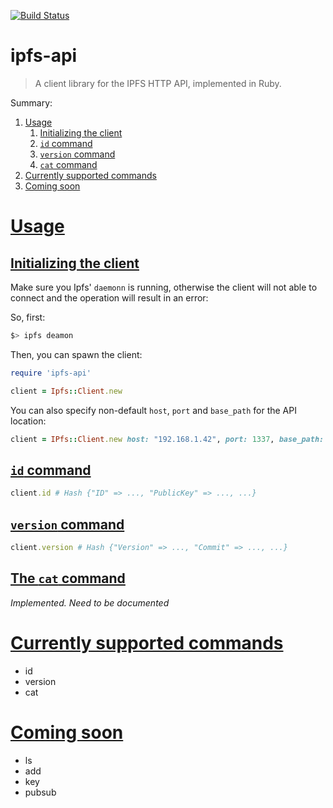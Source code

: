 [![Build Status](https://travis-ci.org/mahloun/ruby-ipfs-api.svg?branch=master)](https://travis-ci.org/mahloun/ruby-ipfs-api)

# ipfs-api

> A client library for the IPFS HTTP API, implemented in Ruby.

Summary:

1. [Usage](#usage)
   1. [Initializing the client](#initializing-the-client)
   2. [`id` command](#id)
   3. [`version` command](#version)
   4. [`cat` command](#cat)
2. [Currently supported commands](#currently-supported-commands)
3. [Coming soon](#coming-soon)

# [Usage](#usage)

## [Initializing the client](#initializing-the-client)

Make sure you Ipfs' `daemonn` is running, otherwise the client will
not able to connect and the operation will result in an error:

So, first:

```bash
$> ipfs deamon
```

Then, you can spawn the client:

```ruby
require 'ipfs-api'

client = Ipfs::Client.new
```

You can also specify non-default `host`, `port` and `base_path` for the API location:

```ruby
client = IPfs::Client.new host: "192.168.1.42", port: 1337, base_path: "/api/v1"
```

## [`id` command](#id)

```ruby
client.id # Hash {"ID" => ..., "PublicKey" => ..., ...}
```

## [`version` command](#version)

```ruby
client.version # Hash {"Version" => ..., "Commit" => ..., ...}
```

## [The `cat` command](#cat)

_Implemented. Need to be documented_

# [Currently supported commands](#currently-supported-commands)

- id
- version
- cat

# [Coming soon](#coming-soon)
- ls
- add
- key
- pubsub
